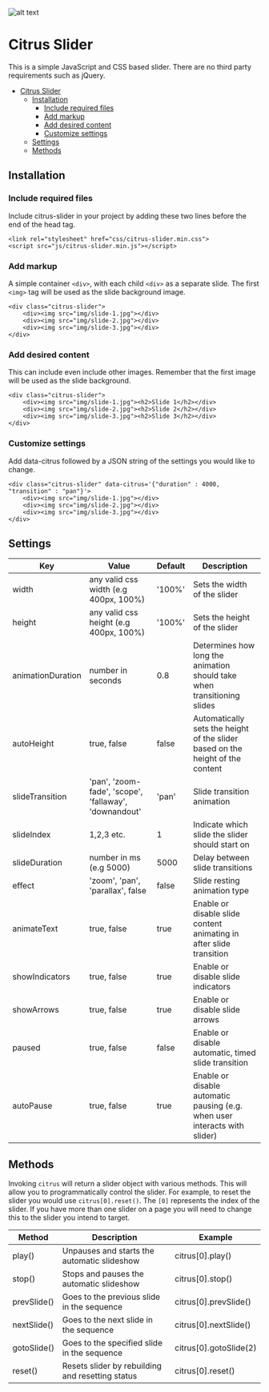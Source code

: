 ![alt text](https://citrus.iseardmedia.com/img/citrus.png?v1.0 "Citrus Slider")
# Citrus Slider

This is a simple JavaScript and CSS based slider. There are no third party requirements such as jQuery.

- [Citrus Slider](#citrus-slider)
    - [Installation](#installation)
        - [Include required files](#include-required-files)
        - [Add markup](#add-markup)
        - [Add desired content](#add-desired-content)
        - [Customize settings](#customize-settings)
    - [Settings](#settings)
    - [Methods](#methods)

## Installation

### Include required files

Include citrus-slider in your project by adding these two lines before the end of the head tag.
                
```
<link rel="stylesheet" href="css/citrus-slider.min.css">
<script src="js/citrus-slider.min.js"></script>
```
### Add markup

A simple container `<div>`, with each child `<div>` as a separate slide. The first `<img>` tag will be used as the slide background image.

                
```
<div class="citrus-slider">
    <div><img src="img/slide-1.jpg"></div>
    <div><img src="img/slide-2.jpg"></div>
    <div><img src="img/slide-3.jpg"></div>
</div>
```
### Add desired content

This can include even include other images. Remember that the first image will be used as the slide background.
           
```
<div class="citrus-slider">
    <div><img src="img/slide-1.jpg"><h2>Slide 1</h2></div>
    <div><img src="img/slide-2.jpg"><h2>Slide 2</h2></div>
    <div><img src="img/slide-3.jpg"><h2>Slide 3</h2></div>
</div>
```             
            
### Customize settings

Add data-citrus followed by a JSON string of the settings you would like to change.
           
```
<div class="citrus-slider" data-citrus='{"duration" : 4000, "transition" : "pan"}'>
    <div><img src="img/slide-1.jpg"></div>
    <div><img src="img/slide-2.jpg"></div>
    <div><img src="img/slide-3.jpg"></div>
</div>
```             
## Settings

| Key | Value | Default | Description |
|-----|-------|---------|-------------| 
width |	any valid css width (e.g 400px, 100%) |	'100%' | Sets the width of the slider
height | any valid css height (e.g 400px, 100%) | '100%' | Sets the height of the slider |
animationDuration |	number in seconds | 0.8 | Determines how long the animation should take when transitioning slides
autoHeight | true, false | false | Automatically sets the height of the slider based on the height of the content
slideTransition |	'pan', 'zoom-fade', 'scope', 'fallaway', 'downandout' | 'pan' | Slide transition animation
slideIndex | 1,2,3 etc. | 1 | Indicate which slide the slider should start on
slideDuration |	number in ms (e.g 5000) | 5000 | Delay between slide transitions
effect | 'zoom', 'pan', 'parallax', false | false | Slide resting animation type
animateText | true, false | true | Enable or disable slide content animating in after slide transition
showIndicators | true, false | true | Enable or disable slide indicators
showArrows | true, false | true | Enable or disable slide arrows
paused | true, false | false | Enable or disable automatic, timed slide transition
autoPause |	true, false | true | Enable or disable automatic pausing (e.g. when user interacts with slider)

## Methods

Invoking `citrus` will return a slider object with various methods. This will allow you to programmatically control the slider. For example, to reset the slider you would use `citrus[0].reset()`. The `[0]` represents the index of the slider. If you have more than one slider on a page you will need to change this to the slider you intend to target.

| Method | Description | Example |
|--------|-------------|---------|
play() | Unpauses and starts the automatic slideshow | citrus[0].play()
stop() | Stops and pauses the automatic slideshow | citrus[0].stop()
prevSlide() | Goes to the previous slide in the sequence | citrus[0].prevSlide()
nextSlide() | Goes to the next slide in the sequence | citrus[0].nextSlide()
gotoSlide() | Goes to the specified slide in the sequence | citrus[0].gotoSlide(2)
reset() | Resets slider by rebuilding and resetting status | citrus[0].reset()